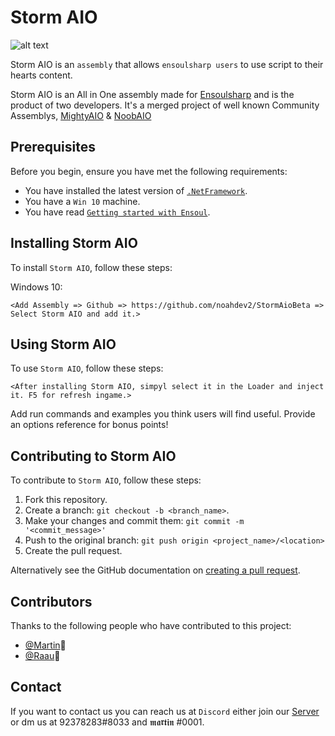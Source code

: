 ﻿# Storm AIO

![alt text](https://media.discordapp.net/attachments/719546155058593904/748617356749832192/stormbanner.png)

Storm AIO is an `assembly` that allows `ensoulsharp users` to use script to their hearts content.

Storm AIO is an All in One assembly made for [Ensoulsharp](https://ensoulsharp.com/) and is the product of two developers.
It's a merged project of well known Community Assemblys, [MightyAIO](https://github.com/noahdev2/MightyAio) & [NoobAIO](https://github.com/WhoAskedPissRandom/NoobAIO)


## Prerequisites

Before you begin, ensure you have met the following requirements:
* You have installed the latest version of [`.NetFramework`](https://www.microsoft.com/en-US/download/details.aspx?id=55170).
* You have a `Win 10` machine.
* You have read [`Getting started with Ensoul`](https://ensoulsharp.com/discussion/17/getting-started-with-ensoul#latest).

## Installing Storm AIO

To install `Storm AIO`, follow these steps:

Windows 10:
```
<Add Assembly => Github => https://github.com/noahdev2/StormAioBeta => Select Storm AIO and add it.>
```
## Using Storm AIO

To use `Storm AIO`, follow these steps:

```
<After installing Storm AIO, simpyl select it in the Loader and inject it. F5 for refresh ingame.>
```

Add run commands and examples you think users will find useful. Provide an options reference for bonus points!

## Contributing to Storm AIO

To contribute to `Storm AIO`, follow these steps:

1. Fork this repository.
2. Create a branch: `git checkout -b <branch_name>`.
3. Make your changes and commit them: `git commit -m '<commit_message>'`
4. Push to the original branch: `git push origin <project_name>/<location>`
5. Create the pull request.

Alternatively see the GitHub documentation on [creating a pull request](https://help.github.com/en/github/collaborating-with-issues-and-pull-requests/creating-a-pull-request).

## Contributors

Thanks to the following people who have contributed to this project:

* [@Martin](https://github.com/noahdev2)🐛
* [@Raau](https://github.com/WhoAskedPissRandom)🐛

## Contact

If you want to contact us you can reach us at `Discord` either join our [Server](https://discord.gg/hdA8zbM) or dm us at 92378283#8033 and 𝖒𝖆𝖗𝖙𝖎𝖓
#0001.
